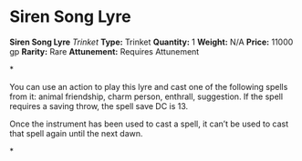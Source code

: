 # Siren Song Lyre

**Siren Song Lyre**
_Trinket_
**Type:** Trinket
**Quantity:** 1
**Weight:** N/A
**Price:** 11000 gp
**Rarity:** Rare
**Attunement:** Requires Attunement

*<p>You can use an action to play this lyre and cast one of the following spells from it: animal friendship, charm person, enthrall, suggestion. If the spell requires a saving throw, the spell save DC is 13.

Once the instrument has been used to cast a spell, it can’t be used to cast that spell again until the next dawn.</p>*